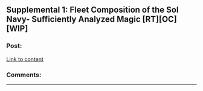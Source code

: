 ## Supplemental 1: Fleet Composition of the Sol Navy- Sufficiently Analyzed Magic [RT][OC][WIP]

### Post:

[Link to content]()

### Comments:

---

